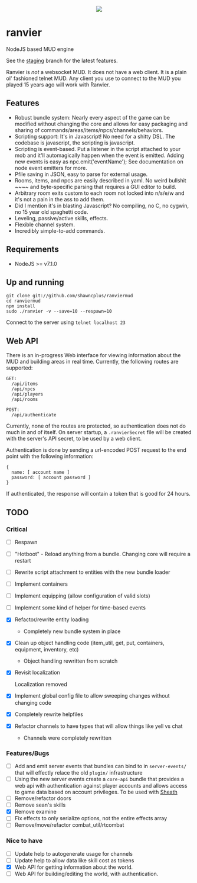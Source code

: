 <p align="center"><img src="https://raw.githubusercontent.com/shawncplus/ranviermud/staging/resources/logo.png"></p>

# ranvier
NodeJS based MUD engine

See the [staging](https://github.com/shawncplus/ranviermud/tree/staging) branch for the latest features.

Ranvier is _not_ a websocket MUD. It does not have a web client. It is a plain ol' fashioned telnet MUD. Any client you use to connect to the MUD you played 15 years ago will work with Ranvier.

## Features
* Robust bundle system: Nearly every aspect of the game can be modified without changing the core and allows for easy packaging and sharing of commands/areas/items/npcs/channels/behaviors.
* Scripting support: It's in Javascript! No need for a shitty DSL. The codebase is javascript, the scripting is javascript.
* Scripting is event-based. Put a listener in the script attached to your mob and it'll automagically happen when the event is emitted. Adding new events is easy as npc.emit('eventName'); See documentation on node event emitters for more.
* Pfile saving in JSON, easy to parse for external usage.
* Rooms, items, and npcs are easily described in yaml. No weird bullshit ~~~~ and byte-specific parsing that requires a GUI editor to build.
* Arbitrary room exits custom to each room not locked into n/s/e/w and it's not a pain in the ass to add them.
* Did I mention it's in blasting Javascript? No compiling, no C, no cygwin, no 15 year old spaghetti code.
* Leveling, passive/active skills, effects.
* Flexible channel system.
* Incredibly simple-to-add commands.

## Requirements

* NodeJS >= v7.1.0

## Up and running

    git clone git://github.com/shawncplus/ranviermud
    cd ranviermud
    npm install
    sudo ./ranvier -v --save=10 --respawn=10

Connect to the server using `telnet localhost 23`

## Web API 

There is an in-progress Web interface for viewing information about the MUD and building areas in real time.
Currently, the following routes are supported:
```
GET: 
  /api/items
  /api/npcs
  /api/players
  /api/rooms

POST:
  /api/authenticate
```

Currently, none of the routes are protected, so authentication does not do much in and of itself.
On server startup, a `.ranvierSecret` file will be created with the server's API secret, to be used by a web client.

Authentication is done by sending a url-encoded POST request to the end point with the following information:
```
{
  name: [ account name ]
  password: [ account password ]
}
```

If authenticated, the response will contain a token that is good for 24 hours.

## TODO

### Critical

- [ ] Respawn
- [ ] "Hotboot" - Reload anything from a bundle. Changing core will require a restart
- [ ] Rewrite script attachment to entities with the new bundle loader
- [ ] Implement containers
- [ ] Implement equipping (allow configuration of valid slots)
- [ ] Implement some kind of helper for time-based events
- [X] Refactor/rewrite entity loading

  * Completely new bundle system in place

- [X] Clean up object handling code (item_util, get, put, containers, equipment, inventory, etc)

  * Object handling rewritten from scratch

- [X] Revisit localization

  Localization removed

- [X] Implement global config file to allow sweeping changes without changing code
- [X] Completely rewrite helpfiles
- [X] Refactor channels to have types that will allow things like yell vs chat

  * Channels were completely rewritten

### Features/Bugs

- [ ] Add and emit server events that bundles can bind to in `server-events/` that will effectly relace the old `plugin/` infrastructure
- [ ] Using the new server events create a `core-api` bundle that provides a web api with authentication against player accounts and allows access to game data based on account privileges. To be used with [Sheath](https://github.com/seanohue/sheath-ranviermud)
- [ ] Remove/refactor doors
- [ ] Remove sean's skills
- [X] Remove examine
- [ ] Fix effects to only serialize options, not the entire effects array
- [ ] Remove/move/refactor combat_util/rtcombat

### Nice to have

- [ ] Update help to autogenerate usage for channels
- [ ] Update help to allow data like skill cost as tokens
- [X] Web API for getting information about the world.
- [ ] Web API for building/editing the world, with authentication.